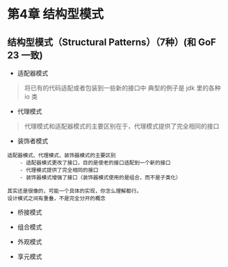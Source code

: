 # 第4章 结构型模式

## 结构型模式（Structural Patterns）（7种）(和 GoF 23 一致)
- 适配器模式
> 将已有的代码适配或者包装到一些新的接口中
> 典型的例子是 jdk 里的各种 io 类

- 代理模式
> 代理模式和适配器模式的主要区别在于，代理模式提供了完全相同的接口

- 装饰者模式
> 

```
适配器模式、代理模式、装饰器模式的主要区别
    - 适配器模式更改了接口，目的是使老的接口适配到一个新的接口
    - 代理模式提供了完全相同的接口
    - 装饰器模式增强了接口（装饰器模式使用的是组合，而不是子类化）
    
其实还是很像的，可能一个具体的实现，你怎么理解都行。
设计模式之间有重叠，不是完全分开的概念
```


- 桥接模式



- 组合模式


- 外观模式


- 享元模式

